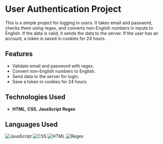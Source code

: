 # User Authentication Project

This is a simple project for logging in users. It takes email and password, checks them using regex, and converts non-English numbers in inputs to English. If the data is valid, it sends the data to the server. If the user has an account, a token is saved in cookies for 24 hours.

## Features

- Validate email and password with regex.
- Convert non-English numbers to English.
- Send data to the server for login.
- Save a token in cookies for 24 hours.

## Technologies Used

- **HTML**, **CSS**, **JavaScript** **Regex**

## Languages Used
<!--with chatgpt-->
![JavaScript](https://img.shields.io/badge/JavaScript-F7DF1E)
![CSS](https://img.shields.io/badge/CSS-1572B6)
![HTML](https://img.shields.io/badge/HTML-E34F26)
![Regex](https://img.shields.io/badge/Regex-blue)



